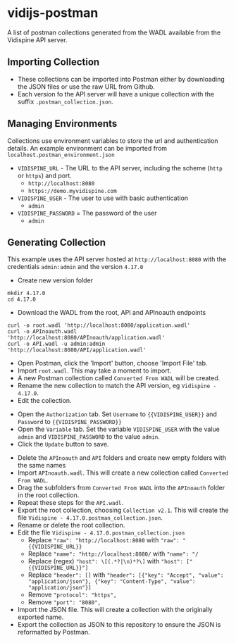 # vidijs-postman

A list of postman collections generated from the WADL available from the Vidispine API server.

## Importing Collection

* These collections can be imported into Postman either by downloading the JSON files
or use the raw URL from Github.
* Each version fo the API server will have a unique collection with the suffix `.postman_collection.json`.

## Managing Environments

Collections use environment variables to store the url and authentication details.
An example environment can be imported from `localhost.postman_environment.json`

* `VIDISPINE_URL` - The URL to the API server, including the scheme (`http` or `https`) and port.
  - `http://localhost:8080`
  - `https://demo.myvidispine.com`
* `VIDISPINE_USER` - The user to use with basic authentication
  - `admin`
* `VIDISPINE_PASSWORD` = The password of the user
  - `admin`

## Generating Collection

This example uses the API server hosted at `http://localhost:8080`
with the credentials `admin:admin` and the version `4.17.0`

* Create new version folder
```
mkdir 4.17.0
cd 4.17.0
```

* Download the WADL from the root, API and APInoauth endpoints
```
curl -o root.wadl 'http://localhost:8080/application.wadl'
curl -o APInoauth.wadl 'http://localhost:8080/APInoauth/application.wadl'
curl -o API.wadl -u admin:admin 'http://localhost:8080/API/application.wadl'
```

* Open Postman, click the 'Import' button, choose 'Import File' tab.
* Import `root.wadl`.  This may take a moment to import.
* A new Postman collection called `Converted From WADL` will be created.
* Rename the new collection to match the API version, eg `Vidispine - 4.17.0`.
* Edit the collection.
 - Open the `Authorization` tab. Set `Username` to `{{VIDISPINE_USER}}` and `Password` to `{{VIDISPINE_PASSWORD}}`
 - Open the `Variable` tab.  Set the variable `VIDISPINE_USER` with the value `admin` and `VIDISPINE_PASSWORD` to the value `admin`.
 - Click the `Update` button to save.
* Delete the `APInoauth` and `API` folders and create new empty folders with the same names
* Import `APInoauth.wadl`.  This will create a new collection called `Converted From WADL`.
* Drag the subfolders from `Converted From WADL` into the `APInoauth` folder in the root collection.
* Repeat these steps for the `API.wadl`.
* Export the root collection, choosing `Collection v2.1`.  This will create the file `Vidispine - 4.17.0.postman_collection.json`.
* Rename or delete the root collection.
* Edit the file `Vidispine - 4.17.0.postman_collection.json`
  - Replace `"raw": "http://localhost:8080` with `"raw": "{{VIDISPINE_URL}}`
  - Replace `"name": "http://localhost:8080/` with `"name": "/`
  - Replace (regex) `"host": \[(.*?|\n)*?\]` with `"host": ["{{VIDISPINE_URL}}"]`
  - Replace `"header": []` with `"header": [{"key": "Accept", "value": "application/json"}, {"key": "Content-Type", "value": "application/json"}]`
  - Remove `"protocol": "https",`
  - Remove `"port": "8080",`
* Import the JSON file.  This will create a collection with the originally exported name.
* Export the collection as JSON to this repository to ensure the JSON is reformatted by Postman.
